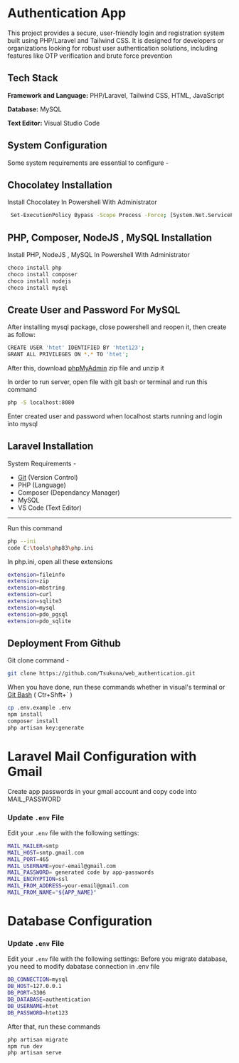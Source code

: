 
# Authentication App

This project provides a secure, user-friendly login and registration system built using PHP/Laravel and Tailwind CSS. It is designed for developers or organizations looking for robust user authentication solutions, including features like OTP verification and brute force prevention


## Tech Stack

**Framework and Language:** PHP/Laravel, Tailwind CSS, HTML, JavaScript

**Database:** MySQL

**Text Editor:** Visual Studio Code

## System Configuration

Some system requirements are essential to configure -


## Chocolatey Installation

Install Chocolatey In Powershell With Administrator

```bash
 Set-ExecutionPolicy Bypass -Scope Process -Force; [System.Net.ServicePointManager]::SecurityProtocol = [System.Net.ServicePointManager]::SecurityProtocol -bor 3072; iex ((New-Object System.Net.WebClient).DownloadString('https://community.chocolatey.org/install.ps1'))
```
    
## PHP, Composer, NodeJS , MySQL Installation

Install PHP, NodeJS , MySQL In Powershell With Administrator

```bash
choco install php
choco install composer
choco install nodejs
choco install mysql
```
## Create User and Password For MySQL

After installing mysql package, close powershell and reopen it, then create as follow:

```bash
CREATE USER 'htet' IDENTIFIED BY 'htet123';
GRANT ALL PRIVILEGES ON *.* TO 'htet';
```
After this, download  [phpMyAdmin](https://www.phpmyadmin.net/) zip file and unzip it

In order to run server, open file with git bash or terminal and run this command 

```bash
php -S localhost:8080
```

Enter created user and password when localhost starts running and login into mysql

## Laravel Installation

System Requirements -

- [Git](https://git-scm.com/downloads) (Version Control)
- PHP (Language)
- Composer (Dependancy Manager)
- MySQL
- VS Code (Text Editor)
---

Run this command 
```bash
php --ini
code C:\tools\php83\php.ini
```
In php.ini, open all these extensions

```bash
extension=fileinfo
extension=zip
extension=mbstring
extension=curl
extension=sqlite3
extension=mysql
extension=pdo_pgsql
extension=pdo_sqlite
```

## Deployment From Github

Git clone command -
```bash
git clone https://github.com/Tsukuna/web_authentication.git
```
When you have done, run these commands whether in visual's terminal or [Git Bash](https://git-scm.com/downloads) ( Ctr+Shft+` )


```bash
cp .env.example .env
npm install
composer install
php artisan key:generate
```

# Laravel Mail Configuration with Gmail

Create app passwords in your gmail account and copy code into MAIL_PASSWORD
### Update `.env` File
Edit your `.env` file with the following settings:

```bash
MAIL_MAILER=smtp
MAIL_HOST=smtp.gmail.com
MAIL_PORT=465
MAIL_USERNAME=your-email@gmail.com
MAIL_PASSWORD= generated code by app-passwords
MAIL_ENCRYPTION=ssl
MAIL_FROM_ADDRESS=your-email@gmail.com
MAIL_FROM_NAME="${APP_NAME}"
```
# Database Configuration 
### Update `.env` File
Edit your `.env` file with the following settings:
Before you migrate database, you need to modify dabatase connection in .env file

```bash
DB_CONNECTION=mysql
DB_HOST=127.0.0.1
DB_PORT=3306
DB_DATABASE=authentication
DB_USERNAME=htet
DB_PASSWORD=htet123
```
After that, run these commands
```bash
php artisan migrate
npm run dev
php artisan serve
```
